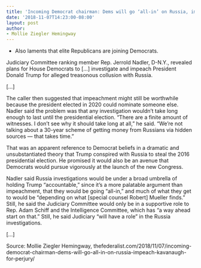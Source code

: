 ```yaml
---
title: 'Incoming Democrat chairman: Dems will go ‘all-in’ on Russia, impeach Kavanaugh for ‘perjury’'
date: '2018-11-07T14:23:00-08:00'
layout: post
author:
- Mollie Ziegler Hemingway
---
```


- Also laments that elite Republicans are joining Democrats.

Judiciary Committee ranking member Rep. Jerrold Nadler, D-N.Y., revealed plans for House Democrats to \[…\] investigate and impeach President Donald Trump for alleged treasonous collusion with Russia.

\[…\]

The caller then suggested that impeachment might still be worthwhile because the president elected in 2020 could nominate someone else. Nadler said the problem was that any investigation wouldn’t take long enough to last until the presidential election. “There are a finite amount of witnesses. I don’t see why it should take long at all,” he said. “We’re not talking about a 30-year scheme of getting money from Russians via hidden sources — that takes time.”

That was an apparent reference to Democrat beliefs in a dramatic and unsubstantiated theory that Trump conspired with Russia to steal the 2016 presidential election. He promised it would also be an avenue that Democrats would pursue vigorously at the launch of the new Congress.

Nadler said Russia investigations would be under a broad umbrella of holding Trump “accountable,” since it’s a more palatable argument than impeachment, that they would be going “all-in,” and much of what they get to would be “depending on what \[special counsel Robert\] Mueller finds.” Still, he said the Judiciary Committee would only be in a supportive role to Rep. Adam Schiff and the Intelligence Committee, which has “a way ahead start on that.” Still, he said Judiciary “will have a role” in the Russia investigations.

\[…\]

Source: Mollie Ziegler Hemingway, thefederalist.com/2018/11/07/incoming-democrat-chairman-dems-will-go-all-in-on-russia-impeach-kavanaugh-for-perjury/

